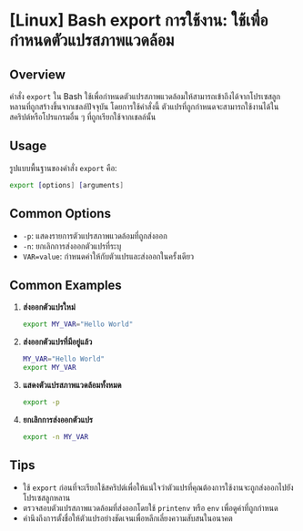 # [Linux] Bash export การใช้งาน: ใช้เพื่อกำหนดตัวแปรสภาพแวดล้อม

## Overview
คำสั่ง `export` ใน Bash ใช้เพื่อกำหนดตัวแปรสภาพแวดล้อมให้สามารถเข้าถึงได้จากโปรเซสลูกหลานที่ถูกสร้างขึ้นจากเชลล์ปัจจุบัน โดยการใช้คำสั่งนี้ ตัวแปรที่ถูกกำหนดจะสามารถใช้งานได้ในสคริปต์หรือโปรแกรมอื่น ๆ ที่ถูกเรียกใช้จากเชลล์นั้น

## Usage
รูปแบบพื้นฐานของคำสั่ง `export` คือ:

```bash
export [options] [arguments]
```

## Common Options
- `-p`: แสดงรายการตัวแปรสภาพแวดล้อมที่ถูกส่งออก
- `-n`: ยกเลิกการส่งออกตัวแปรที่ระบุ
- `VAR=value`: กำหนดค่าให้กับตัวแปรและส่งออกในครั้งเดียว

## Common Examples
1. **ส่งออกตัวแปรใหม่**
   ```bash
   export MY_VAR="Hello World"
   ```

2. **ส่งออกตัวแปรที่มีอยู่แล้ว**
   ```bash
   MY_VAR="Hello World"
   export MY_VAR
   ```

3. **แสดงตัวแปรสภาพแวดล้อมทั้งหมด**
   ```bash
   export -p
   ```

4. **ยกเลิกการส่งออกตัวแปร**
   ```bash
   export -n MY_VAR
   ```

## Tips
- ใช้ `export` ก่อนที่จะเรียกใช้สคริปต์เพื่อให้แน่ใจว่าตัวแปรที่คุณต้องการใช้งานจะถูกส่งออกไปยังโปรเซสลูกหลาน
- ตรวจสอบตัวแปรสภาพแวดล้อมที่ส่งออกโดยใช้ `printenv` หรือ `env` เพื่อดูค่าที่ถูกกำหนด
- คำนึงถึงการตั้งชื่อให้ตัวแปรอย่างชัดเจนเพื่อหลีกเลี่ยงความสับสนในอนาคต